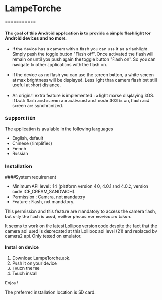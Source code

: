 # LampeTorche
===========

#### The goal of this Android application is to provide a simple flashlight for Android devices and no more.
<ul>

  <li>If the device has a camera with a flash you can use it as a flashlight . Simply push the toggle button "Flash off".
  Once activated the flash will remain on until you push again the toggle button "Flash on". So you can navigate to other 
  applications with the flash on.</li><br>
  
  <li>If the device as no flash you can use the screen button, a white screen at max brightness will be displayed. Less light
  than camera flash but still useful at short distance.</li><br>
  
  <li>An original extra feature is implemented : a light morse displaying SOS.
  If both flash and screen are activated and mode SOS is on, flash and screen are synchronized.</li>
</ul>  
  
### Support i18n
  The application is available in the following languages
  <ul>
    <li> English, default</li>
    <li>Chinese (simplified)</li>
    <li> French</li>
    <li>Russian</li>
  </ul>
  
  
### Installation

####System requirement
<ul>
<li>Minimum API level : 14 (platform version 4.0, 4.0.1 and 4.0.2, version code ICE_CREAM_SANDWICH).</li>
<li>Permission : Camera, not mandatory</li>
<li>Feature : Flash, not mandatory.</li>
</ul>

This permission and this feature are mandatory to access the camera flash, but only the flash is used, neither photos nor 
movies are taken.

It seems to work on the latest Lollipop version code despite the fact that the camera api used is deprecated at this
Lollipop api level (21) and replaced by camera2 api. Only tested on emulator.


#### Install on device
1. Download LampeTorche.apk.
2. Push it on your device
3. Touch the file 
4. Touch install

Enjoy !

The preferred installation location is SD card.


  
  
    
  
